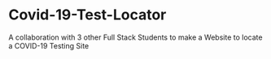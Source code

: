 # Covid-19-Test-Locator
A collaboration with 3 other Full Stack Students to make a Website to locate a COVID-19 Testing Site
